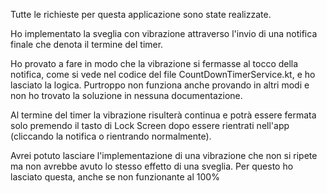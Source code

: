 Tutte le richieste per questa applicazione sono state realizzate.

Ho implementato la sveglia con vibrazione attraverso l'invio di una notifica finale che denota il termine del timer. 

Ho provato a fare in modo che la vibrazione si fermasse al tocco della notifica, come si vede nel codice del file CountDownTimerService.kt, e ho lasciato la logica. 
Purtroppo non funziona anche provando in altri modi e non ho trovato la soluzione in nessuna documentazione. 

Al termine del timer la vibrazione risulterà continua e potrà essere fermata solo premendo il tasto di Lock Screen dopo essere rientrati nell'app (cliccando la notifica o rientrando normalmente).

Avrei potuto lasciare l'implementazione di una vibrazione che non si ripete ma non avrebbe avuto lo stesso effetto di una sveglia. Per questo ho lasciato questa, anche se non funzionante al 100%
